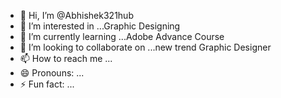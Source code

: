 - 👋 Hi, I’m @Abhishek321hub
- 👀 I’m interested in ...Graphic Designing  
- 🌱 I’m currently learning ...Adobe Advance Course
- 💞️ I’m looking to collaborate on ...new trend Graphic Designer
- 📫 How to reach me ...
- 😄 Pronouns: ...
- ⚡ Fun fact: ...

<!---
Abhishek321hub/Abhishek321hub is a ✨ special ✨ repository because its `README.md` (this file) appears on your GitHub profile.
You can click the Preview link to take a look at your changes.
--->
